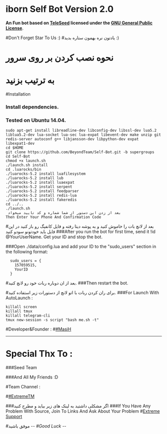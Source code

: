 # iborn Self Bot Version 2.0

**An Fun bot based on [TeleSeed](https://github.com/SEEDTEAM/TeleSeed) licensed under the [GNU General Public License](https://github.com/abbasgh12345/selfn/blob/master/LICENSE)**.

#Don't Forget Star To Us :)
#یادتون نره بهمون ستاره بدید :)

# نحوه نصب کردن بر روی سرور

# به ترتیب بزنید
#Installation
### Install dependencies.
### Tested on Ubuntu 14.04.
```
sudo apt-get install libreadline-dev libconfig-dev libssl-dev lua5.2 liblua5.2-dev lua-socket lua-sec lua-expat libevent-dev make unzip git redis-server autoconf g++ libjansson-dev libpython-dev expat libexpat1-dev
cd $HOME
git clone https://github.com/BeyondTeam/Self-Bot.git -b supergroups
cd Self-Bot
chmod +x launch.sh
./launch.sh install
cd .luarocks/bin
./luarocks-5.2 install luafilesystem
./luarocks-5.2 install lub
./luarocks-5.2 install luaexpat
./luarocks-5.2 install serpent
./luarocks-5.2 install feedparser
./luarocks-5.2 install redis-lua
./luarocks-5.2 install fakeredis
cd ../..
./launch.sh 
 بعد از زدن این دستور از شما شماره و کد تایید میخواد
Then Enter Your Phone And Confirmation Code
```
#بعد از لانچ بات را خاموش کنید و به پوشه دیتا رفته و فایل کانفیگ رو باز کنید در این فایل باید خودتونو سودو کنید
###After you run the bot for first time, send it !id @YourUserName. Get your ID and stop the bot.

###Open ./data/config.lua and add your ID to the "sudo_users" section in the following format:
```
  sudo_users = {
    157059515,
    YourID
  }
```
#بعد از ان دوباره ربات خود رو لانچ کنید.
###Then restart the bot.

#برای ران کردن ربات با اتو لانچ از دستورات زیر استفاده کنید.
###For Launch With AutoLaunch :
```
killall screen
killall tmux
killall telegram-cli
tmux new-session -s script "bash me.sh -t"
```

#Developer&Founder : 
#[#MasiH](https://telegram.me/iborn)


* * *

# Special Thx To :
###Seed Team

###And All My Friends :D

#Team Channel :

#[#ExtremeTM](https://telegram.me/extreme_TM)

###اگر مشکلی داشتید به لینک های زیر بیاید و مطرح کنید
###If You Have Any Problem With Source, Join To Links And Ask About Your Problem
#[Extreme Support](https://telegram.me/ibornbot)

#موفق باشید -_-
#Good Luck -_-
